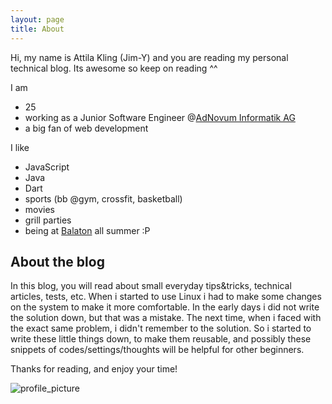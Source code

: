 ```yaml
---
layout: page
title: About
---
```


<!-- <p class="message">
  Hey there! This page is included as an example. Feel free to customize it for your own use upon downloading. Carry on!
</p> -->

Hi, my name is Attila Kling (Jim-Y) and you are reading my personal technical blog. Its awesome so keep on reading ^^

I am

* 25
* working as a Junior Software Engineer @[AdNovum Informatik AG](http://www.adnovum.ch/en/)
* a big fan of web development

I like

* JavaScript
* Java
* Dart
* sports (bb @gym, crossfit, basketball)
* movies
* grill parties
* being at [Balaton][1] all summer :P

## About the blog

In this blog, you will read about small everyday tips&tricks, technical articles, tests, etc. When i started to use Linux i had to make some changes on the system to make it more comfortable. In the early days i did not write the solution down, but that was a mistake. The next time, when i faced with the exact same problem, i didn't remember to the solution. So i started to write these little things down, to make them reusable, and possibly these snippets of codes/settings/thoughts will be helpful for other beginners.

Thanks for reading, and enjoy your time!

![profile_picture](/assets/images/jim.jpg)

[1]: https://www.google.com/maps/place/Balaton,+Magyarorsz%C3%A1g/@46.8842145,17.7066431,11z/data=!3m1!4b1!4m2!3m1!1s0x4769956da86885a3:0x730e7eaccdcb2779 "Balaton lake"